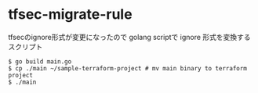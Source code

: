 # tfsec-migrate-rule
tfsecのignore形式が変更になったので golang scriptで ignore 形式を変換するスクリプト

```
$ go build main.go
$ cp ./main ~/sample-terraform-project # mv main binary to terraform project
$ ./main
```
